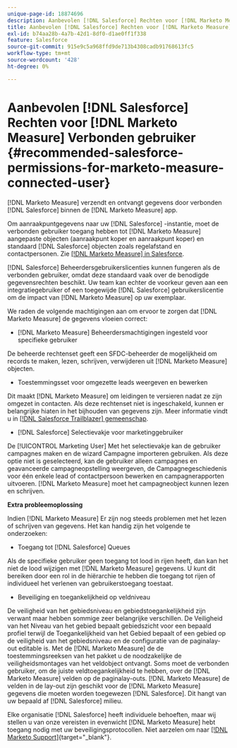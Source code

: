 ```yaml
---
unique-page-id: 18874696
description: Aanbevolen [!DNL Salesforce] Rechten voor [!DNL Marketo Measure] Verbonden gebruiker - [!DNL Marketo Measure]
title: Aanbevolen [!DNL Salesforce] Rechten voor [!DNL Marketo Measure] Verbonden gebruiker
exl-id: b74aa28b-4a7b-42d1-8df0-d1ae0ff1f338
feature: Salesforce
source-git-commit: 915e9c5a968ffd9de713b4308cadb91768613fc5
workflow-type: tm+mt
source-wordcount: '428'
ht-degree: 0%

---
```


# Aanbevolen [!DNL Salesforce] Rechten voor [!DNL Marketo Measure] Verbonden gebruiker {#recommended-salesforce-permissions-for-marketo-measure-connected-user}

[!DNL Marketo Measure] verzendt en ontvangt gegevens door verbonden [!DNL Salesforce] binnen de [!DNL Marketo Measure] app.

Om aanraakpuntgegevens naar uw [!DNL Salesforce] -instantie, moet de verbonden gebruiker toegang hebben tot [!DNL Marketo Measure] aangepaste objecten (aanraakpunt koper en aanraakpunt koper) en standaard [!DNL Salesforce] objecten zoals regelafstand en contactpersonen. Zie [[!DNL Marketo Measure] in Salesforce](/help/configuration-and-setup/marketo-measure-and-salesforce/how-marketo-measure-and-salesforce-interact.md).

[!DNL Salesforce] Beheerdersgebruikerslicenties kunnen fungeren als de verbonden gebruiker, omdat deze standaard vaak over de benodigde gegevensrechten beschikt. Uw team kan echter de voorkeur geven aan een integratiegebruiker of een toegewijde [!DNL Salesforce] gebruikerslicentie om de impact van [!DNL Marketo Measure] op uw exemplaar.

We raden de volgende machtigingen aan om ervoor te zorgen dat [!DNL Marketo Measure] de gegevens vloeien correct:

* [!DNL Marketo Measure] Beheerdersmachtigingen ingesteld voor specifieke gebruiker

De beheerde rechtenset geeft een SFDC-beheerder de mogelijkheid om records te maken, lezen, schrijven, verwijderen uit [!DNL Marketo Measure] objecten.

* Toestemmingsset voor omgezette leads weergeven en bewerken

Dit maakt [!DNL Marketo Measure] om leidingen te versieren nadat ze zijn omgezet in contacten. Als deze rechtenset niet is ingeschakeld, kunnen er belangrijke hiaten in het bijhouden van gegevens zijn. Meer informatie vindt u in [[!DNL Salesforce Trailblazer] gemeenschap](https://help.salesforce.com/s/articleView?language=en_US&amp;id=leads_view_edit_converted.htm&amp;type=5).

* [!DNL Salesforce] Selectievakje voor marketinggebruiker

De [!UICONTROL Marketing User] Met het selectievakje kan de gebruiker campagnes maken en de wizard Campagne importeren gebruiken. Als deze optie niet is geselecteerd, kan de gebruiker alleen campagnes en geavanceerde campagneopstelling weergeven, de Campagnegeschiedenis voor één enkele lead of contactpersoon bewerken en campagnerapporten uitvoeren. [!DNL Marketo Measure] moet het campagneobject kunnen lezen en schrijven.

**Extra probleemoplossing**

Indien [!DNL Marketo Measure] Er zijn nog steeds problemen met het lezen of schrijven van gegevens. Het kan handig zijn het volgende te onderzoeken:

* Toegang tot [!DNL Salesforce] Queues

Als de specifieke gebruiker geen toegang tot lood in rijen heeft, dan kan het niet de lood wijzigen met [!DNL Marketo Measure] gegevens. U kunt dit bereiken door een rol in de hiërarchie te hebben die toegang tot rijen of individueel het verlenen van gebruikerstoegang toestaat.

* Beveiliging en toegankelijkheid op veldniveau

De veiligheid van het gebiedsniveau en gebiedstoegankelijkheid zijn verwant maar hebben sommige zeer belangrijke verschillen. De Veiligheid van het Niveau van het gebied bepaalt gebiedszicht voor een bepaald profiel terwijl de Toegankelijkheid van het Gebied bepaalt of een gebied op de veiligheid van het gebiedsniveau en de configuratie van de paginalay-out editable is. Met de [!DNL Marketo Measure] de de toestemmingsreeksen van het pakket u de noodzakelijke de veiligheidsmontages van het veldobject ontvangt. Soms moet de verbonden gebruiker, om de juiste veldtoegankelijkheid te hebben, over de [!DNL Marketo Measure] velden op de paginalay-outs. [!DNL Marketo Measure] de velden in de lay-out zijn geschikt voor de [!DNL Marketo Measure] gegevens die moeten worden toegewezen [!DNL Salesforce]. Dit hangt van uw bepaald af [!DNL Salesforce] milieu.

Elke organisatie [!DNL Salesforce] heeft individuele behoeften, maar wij stellen u van onze vereisten in evenwicht [!DNL Marketo Measure] hebt toegang nodig met uw beveiligingsprotocollen. Niet aarzelen om naar [[!DNL Marketo Support]](https://nation.marketo.com/t5/support/ct-p/Support){target="_blank"}.
